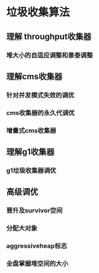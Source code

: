 # 垃圾收集算法

## 理解 throughput收集器
### 堆大小的自适应调整和景泰调整

## 理解cms收集器

### 针对并发模式失效的调优
### cms收集器的永久代调优
### 增量式cms收集器

## 理解g1收集器
### g1垃圾收集器调优

## 高级调优
### 晋升及survivor空间
### 分配大对象
### aggressiveheap标志
### 全盘掌握堆空间的大小
